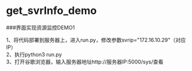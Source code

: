 # get_svrInfo_demo

###界面实现资源监控DEMO1


1、将代码部署到服务器上，进入run.py，修改参数svrip="172.16.10.29"（对应IP）<br>2、执行python3 run.py<br>3、打开谷歌浏览器，输入服务器地址http://服务器IP:5000/sys/查看
